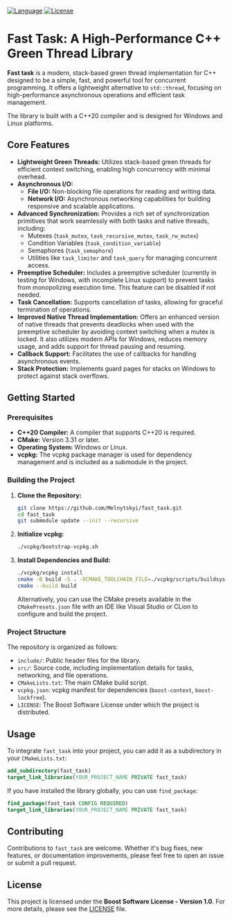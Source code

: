 [![Language](https://img.shields.io/badge/C%2B%2B-20-blue.svg)](https://isocpp.org/) 
[![License](https://img.shields.io/badge/License-BSL%201.0-orange.svg)](LICENSE)

# Fast Task: A High-Performance C++ Green Thread Library

**Fast task** is a modern, stack-based green thread implementation for C++ designed to be a simple, fast, and powerful tool for concurrent programming. It offers a lightweight alternative to `std::thread`, focusing on high-performance asynchronous operations and efficient task management.

The library is built with a C++20 compiler and is designed for Windows and Linux platforms. 

## Core Features

- **Lightweight Green Threads:** Utilizes stack-based green threads for efficient context switching, enabling high concurrency with minimal overhead.
- **Asynchronous I/O:**
    - **File I/O:** Non-blocking file operations for reading and writing data.
    - **Network I/O:** Asynchronous networking capabilities for building responsive and scalable applications.
- **Advanced Synchronization:** Provides a rich set of synchronization primitives that work seamlessly with both tasks and native threads, including:
    - Mutexes (`task_mutex`, `task_recursive_mutex`, `task_rw_mutex`)
    - Condition Variables (`task_condition_variable`)
    - Semaphores (`task_semaphore`)
    - Utilities like `task_limiter` and `task_query` for managing concurrent access.
- **Preemptive Scheduler:** Includes a preemptive scheduler (currently in testing for Windows, with incomplete Linux support) to prevent tasks from monopolizing execution time. This feature can be disabled if not needed.
- **Task Cancellation:** Supports cancellation of tasks, allowing for graceful termination of operations. 
- **Improved Native Thread Implementation:** Offers an enhanced version of native threads that prevents deadlocks when used with the preemptive scheduler by avoiding context switching when a mutex is locked.  It also utilizes modern APIs for Windows, reduces memory usage, and adds support for thread pausing and resuming.
- **Callback Support:** Facilitates the use of callbacks for handling asynchronous events.
- **Stack Protection:** Implements guard pages for stacks on Windows to protect against stack overflows.

## Getting Started

### Prerequisites

- **C++20 Compiler:** A compiler that supports C++20 is required.
- **CMake:** Version 3.31 or later. 
- **Operating System:** Windows or Linux.
- **vcpkg:** The vcpkg package manager is used for dependency management and is included as a submodule in the project.

### Building the Project

1.  **Clone the Repository:**
    ```bash
    git clone https://github.com/Melnytskyi/fast_task.git
    cd fast_task
    git submodule update --init --recursive
    ```

2.  **Initialize vcpkg:**
    ```bash
    ./vcpkg/bootstrap-vcpkg.sh
    ```

3.  **Install Dependencies and Build:**
    ```bash
    ./vcpkg/vcpkg install
    cmake -B build -S . -DCMAKE_TOOLCHAIN_FILE=./vcpkg/scripts/buildsystems/vcpkg.cmake -DVCPKG_TARGET_TRIPLET=x64-windows-static
    cmake --build build
    ```
    Alternatively, you can use the CMake presets available in the `CMakePresets.json` file with an IDE like Visual Studio or CLion to configure and build the project. 

### Project Structure

The repository is organized as follows:
-   `include/`: Public header files for the library. 
-   `src/`: Source code, including implementation details for tasks, networking, and file operations. 
-   `CMakeLists.txt`: The main CMake build script.
-   `vcpkg.json`: vcpkg manifest for dependencies (`boost-context`, `boost-lockfree`).
-   `LICENSE`: The Boost Software License under which the project is distributed. 

## Usage

To integrate `fast_task` into your project, you can add it as a subdirectory in your `CMakeLists.txt`:

```cmake
add_subdirectory(fast_task)
target_link_libraries(YOUR_PROJECT_NAME PRIVATE fast_task)
````

If you have installed the library globally, you can use `find_package`:

```cmake
find_package(fast_task CONFIG REQUIRED)
target_link_libraries(YOUR_PROJECT_NAME PRIVATE fast_task)
```

## Contributing

Contributions to `fast_task` are welcome. Whether it's bug fixes, new features, or documentation improvements, please feel free to open an issue or submit a pull request. 

## License

This project is licensed under the **Boost Software License - Version 1.0**. For more details, please see the [LICENSE](https://www.google.com/search?q=LICENSE) file. 
